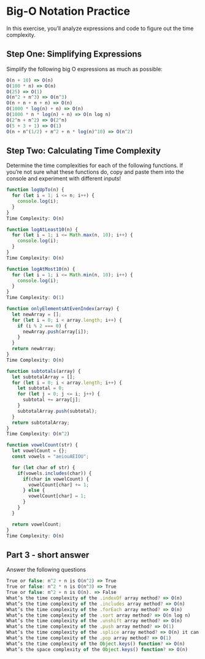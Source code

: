 # Big-O Notation Practice
In this exercise, you’ll analyze expressions and code to figure out the time complexity.

## Step One: Simplifying Expressions
Simplify the following big O expressions as much as possible:

```javascript
O(n + 10) => O(n)
O(100 * n) => O(n)
O(25) => O(1)
O(n^2 + n^3) => O(n^3)
O(n + n + n + n) => O(n)
O(1000 * log(n) + n) => O(n)
O(1000 * n * log(n) + n) => O(n log n)
O(2^n + n^2) => O(2^n)
O(5 + 3 + 1) => O(1)
O(n + n^(1/2) + n^2 + n * log(n)^10) => O(n^2)
```
## Step Two: Calculating Time Complexity
Determine the time complexities for each of the following functions. If you’re not sure what these functions do, copy and paste them into the console and experiment with different inputs!

```js
function logUpTo(n) {
  for (let i = 1; i <= n; i++) {
    console.log(i);
  }
}
Time Complexity: O(n)

function logAtLeast10(n) {
  for (let i = 1; i <= Math.max(n, 10); i++) {
    console.log(i);
  }
}
Time Complexity: O(n)

function logAtMost10(n) {
  for (let i = 1; i <= Math.min(n, 10); i++) {
    console.log(i);
  }
}
Time Complexity: O(1)

function onlyElementsAtEvenIndex(array) {
  let newArray = [];
  for (let i = 0; i < array.length; i++) {
    if (i % 2 === 0) {
      newArray.push(array[i]);
    }
  }
  return newArray;
}
Time Complexity: O(n)

function subtotals(array) {
  let subtotalArray = [];
  for (let i = 0; i < array.length; i++) {
    let subtotal = 0;
    for (let j = 0; j <= i; j++) {
      subtotal += array[j];
    }
    subtotalArray.push(subtotal);
  }
  return subtotalArray;
}
Time Complexity: O(n^2)

function vowelCount(str) {
  let vowelCount = {};
  const vowels = "aeiouAEIOU";

  for (let char of str) {
    if(vowels.includes(char)) {
      if(char in vowelCount) {
        vowelCount[char] += 1;
      } else {
        vowelCount[char] = 1;
      }
    }
  }

  return vowelCount;
}
Time Complexity: O(n) 
```

## Part 3 - short answer
Answer the following questions
```javascript
True or false: n^2 + n is O(n^2) => True
True or false: n^2 * n is O(n^3) => True
True or false: n^2 + n is O(n). => False
What’s the time complexity of the .indexOf array method? => O(n)
What’s the time complexity of the .includes array method? => O(n)
What’s the time complexity of the .forEach array method? => O(n)
What’s the time complexity of the .sort array method? => O(n log n)
What’s the time complexity of the .unshift array method? => O(n)
What’s the time complexity of the .push array method? => O(1)
What’s the time complexity of the .splice array method? => O(n) it can be O(1) if the end, but we can’t assume that
What’s the time complexity of the .pop array method? => O(1)
What’s the time complexity of the Object.keys() function? => O(n)
What’s the space complexity of the Object.keys() function? => O(n)
```